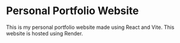 # Personal Portfolio Website

This is my personal portfolio website made using React and Vite. This website is hosted using Render.
